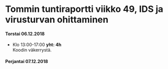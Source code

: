 # Tommin tuntiraportti viikko 49, IDS ja virusturvan ohittaminen

#### Torstai 06.12.2018
* Klo 13:00-17:00 **yht: 4h**  
Koodin väkerrystä.
  
#### Perjantai 07.12.2018

